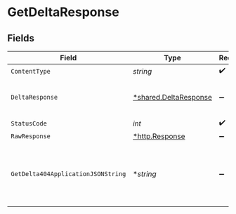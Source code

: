 # GetDeltaResponse


## Fields

| Field                                                         | Type                                                          | Required                                                      | Description                                                   |
| ------------------------------------------------------------- | ------------------------------------------------------------- | ------------------------------------------------------------- | ------------------------------------------------------------- |
| `ContentType`                                                 | *string*                                                      | :heavy_check_mark:                                            | N/A                                                           |
| `DeltaResponse`                                               | [*shared.DeltaResponse](../../models/shared/deltaresponse.md) | :heavy_minus_sign:                                            | The requested Deployment Delta.                               |
| `StatusCode`                                                  | *int*                                                         | :heavy_check_mark:                                            | N/A                                                           |
| `RawResponse`                                                 | [*http.Response](https://pkg.go.dev/net/http#Response)        | :heavy_minus_sign:                                            | N/A                                                           |
| `GetDelta404ApplicationJSONString`                            | **string*                                                     | :heavy_minus_sign:                                            | No Deployment Delta with ID `deltaId` found in Application.<br/><br/> |